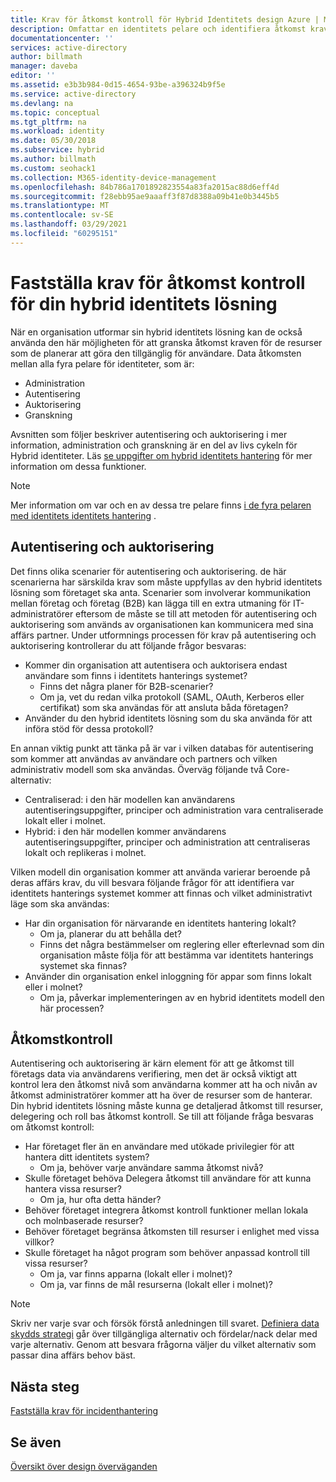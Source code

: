 ```yaml
---
title: Krav för åtkomst kontroll för Hybrid Identitets design Azure | Microsoft Docs
description: Omfattar en identitets pelare och identifiera åtkomst krav för resurser för användare i en hybrid miljö.
documentationcenter: ''
services: active-directory
author: billmath
manager: daveba
editor: ''
ms.assetid: e3b3b984-0d15-4654-93be-a396324b9f5e
ms.service: active-directory
ms.devlang: na
ms.topic: conceptual
ms.tgt_pltfrm: na
ms.workload: identity
ms.date: 05/30/2018
ms.subservice: hybrid
ms.author: billmath
ms.custom: seohack1
ms.collection: M365-identity-device-management
ms.openlocfilehash: 84b786a1701892823554a83fa2015ac88d6eff4d
ms.sourcegitcommit: f28ebb95ae9aaaff3f87d8388a09b41e0b3445b5
ms.translationtype: MT
ms.contentlocale: sv-SE
ms.lasthandoff: 03/29/2021
ms.locfileid: "60295151"
---
```

# <a name="determine-access-control-requirements-for-your-hybrid-identity-solution"></a>Fastställa krav för åtkomst kontroll för din hybrid identitets lösning
När en organisation utformar sin hybrid identitets lösning kan de också använda den här möjligheten för att granska åtkomst kraven för de resurser som de planerar att göra den tillgänglig för användare. Data åtkomsten mellan alla fyra pelare för identiteter, som är:

* Administration
* Autentisering
* Auktorisering
* Granskning

Avsnitten som följer beskriver autentisering och auktorisering i mer information, administration och granskning är en del av livs cykeln för Hybrid identiteter. Läs [se uppgifter om hybrid identitets hantering](plan-hybrid-identity-design-considerations-hybrid-id-management-tasks.md) för mer information om dessa funktioner.

> [!NOTE]
> Mer information om var och en av dessa tre pelare finns [i de fyra pelaren med identitets identitets hantering](https://social.technet.microsoft.com/wiki/contents/articles/15530.the-four-pillars-of-identity-identity-management-in-the-age-of-hybrid-it.aspx) .
> 
> 

## <a name="authentication-and-authorization"></a>Autentisering och auktorisering
Det finns olika scenarier för autentisering och auktorisering. de här scenarierna har särskilda krav som måste uppfyllas av den hybrid identitets lösning som företaget ska anta. Scenarier som involverar kommunikation mellan företag och företag (B2B) kan lägga till en extra utmaning för IT-administratörer eftersom de måste se till att metoden för autentisering och auktorisering som används av organisationen kan kommunicera med sina affärs partner. Under utformnings processen för krav på autentisering och auktorisering kontrollerar du att följande frågor besvaras:

* Kommer din organisation att autentisera och auktorisera endast användare som finns i identitets hanterings systemet?
  * Finns det några planer för B2B-scenarier?
  * Om ja, vet du redan vilka protokoll (SAML, OAuth, Kerberos eller certifikat) som ska användas för att ansluta båda företagen?
* Använder du den hybrid identitets lösning som du ska använda för att införa stöd för dessa protokoll?

En annan viktig punkt att tänka på är var i vilken databas för autentisering som kommer att användas av användare och partners och vilken administrativ modell som ska användas. Överväg följande två Core-alternativ:

* Centraliserad: i den här modellen kan användarens autentiseringsuppgifter, principer och administration vara centraliserade lokalt eller i molnet.
* Hybrid: i den här modellen kommer användarens autentiseringsuppgifter, principer och administration att centraliseras lokalt och replikeras i molnet.

Vilken modell din organisation kommer att använda varierar beroende på deras affärs krav, du vill besvara följande frågor för att identifiera var identitets hanterings systemet kommer att finnas och vilket administrativt läge som ska användas:

* Har din organisation för närvarande en identitets hantering lokalt?
  * Om ja, planerar du att behålla det?
  * Finns det några bestämmelser om reglering eller efterlevnad som din organisation måste följa för att bestämma var identitets hanterings systemet ska finnas?
* Använder din organisation enkel inloggning för appar som finns lokalt eller i molnet?
  * Om ja, påverkar implementeringen av en hybrid identitets modell den här processen?

## <a name="access-control"></a>Åtkomstkontroll
Autentisering och auktorisering är kärn element för att ge åtkomst till företags data via användarens verifiering, men det är också viktigt att kontrol lera den åtkomst nivå som användarna kommer att ha och nivån av åtkomst administratörer kommer att ha över de resurser som de hanterar. Din hybrid identitets lösning måste kunna ge detaljerad åtkomst till resurser, delegering och roll bas åtkomst kontroll. Se till att följande fråga besvaras om åtkomst kontroll:

* Har företaget fler än en användare med utökade privilegier för att hantera ditt identitets system?
  * Om ja, behöver varje användare samma åtkomst nivå?
* Skulle företaget behöva Delegera åtkomst till användare för att kunna hantera vissa resurser?
  * Om ja, hur ofta detta händer?
* Behöver företaget integrera åtkomst kontroll funktioner mellan lokala och molnbaserade resurser?
* Behöver företaget begränsa åtkomsten till resurser i enlighet med vissa villkor?
* Skulle företaget ha något program som behöver anpassad kontroll till vissa resurser?
  * Om ja, var finns apparna (lokalt eller i molnet)?
  * Om ja, var finns de mål resurserna (lokalt eller i molnet)?

> [!NOTE]
> Skriv ner varje svar och försök förstå anledningen till svaret. [Definiera data skydds strategi](plan-hybrid-identity-design-considerations-data-protection-strategy.md) går över tillgängliga alternativ och fördelar/nack delar med varje alternativ.  Genom att besvara frågorna väljer du vilket alternativ som passar dina affärs behov bäst.
> 
> 

## <a name="next-steps"></a>Nästa steg
[Fastställa krav för incidenthantering](plan-hybrid-identity-design-considerations-incident-response-requirements.md)

## <a name="see-also"></a>Se även
[Översikt över design överväganden](plan-hybrid-identity-design-considerations-overview.md)


